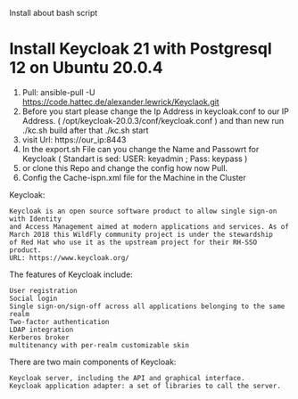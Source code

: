 Install about bash script

# Install Keycloak 21 with Postgresql 12 on Ubuntu 20.0.4

1. Pull: ansible-pull -U https://code.hattec.de/alexander.lewrick/Keyclaok.git
2. Before you start please change the Ip Address in keycloak.conf to our IP Address. ( /opt/keycloak-20.0.3/conf/keycloak.conf ) 
   and than new run ./kc.sh build after that ./kc.sh start 
3. visit Url: https://our_ip:8443
4. In the export.sh File can you change the Name and Passowrt for Keycloak ( Standart is sed: USER: keyadmin ; Pass: keypass ) 
5. or clone this Repo and change the config how now Pull.
6. Config the Cache-ispn.xml file for the Machine in the Cluster

Keycloak:

    Keycloak is an open source software product to allow single sign-on with Identity 
    and Access Management aimed at modern applications and services. As of 
    March 2018 this WildFly community project is under the stewardship 
    of Red Hat who use it as the upstream project for their RH-SSO product. 
    URL: https://www.keycloak.org/ 


The features of Keycloak include:

    User registration
    Social login
    Single sign-on/sign-off across all applications belonging to the same realm
    Two-factor authentication
    LDAP integration
    Kerberos broker
    multitenancy with per-realm customizable skin
    
 There are two main components of Keycloak:

    Keycloak server, including the API and graphical interface.
    Keycloak application adapter: a set of libraries to call the server.
